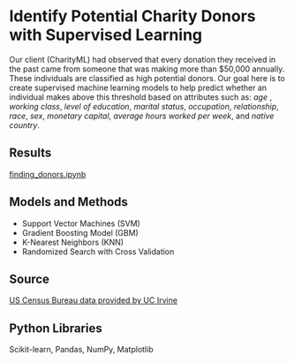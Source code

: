 # Identify Potential Charity Donors with Supervised Learning
Our client (CharityML) had observed that every donation they received in the past came from someone that was making more than $50,000 annually.  These individuals are classified as high potential donors.  Our goal here is to create supervised machine learning models to help predict whether an individual makes above this threshold based on attributes such as: *age* , *working class*, *level of education*, *marital status*, *occupation*, *relationship*, *race*, *sex*, *monetary capital*, *average hours worked per week*, and *native country*.

## Results
[finding_donors.ipynb](https://github.com/sclkan/Identify-Potential-Charity-Donors/blob/master/finding_donors.ipynb)

## Models and Methods
- Support Vector Machines (SVM)
- Gradient Boosting Model (GBM)
- K-Nearest Neighbors (KNN)
- Randomized Search with Cross Validation

## Source
[US Census Bureau data provided by UC Irvine](https://archive.ics.uci.edu/ml/datasets/Census+Income)

## Python Libraries
Scikit-learn, Pandas, NumPy, Matplotlib
